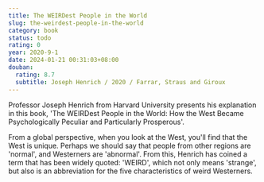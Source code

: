 ```yaml
---
title: The WEIRDest People in the World
slug: the-weirdest-people-in-the-world
category: book
status: todo
rating: 0
year: 2020-9-1
date: 2024-01-21 00:31:03+08:00
douban:
  rating: 8.7
  subtitle: Joseph Henrich / 2020 / Farrar, Straus and Giroux
---
```


Professor Joseph Henrich from Harvard University presents his explanation in this book, 'The WEIRDest People in the World: How the West Became Psychologically Peculiar and Particularly Prosperous'. 

From a global perspective, when you look at the West, you'll find that the West is unique. Perhaps we should say that people from other regions are 'normal', and Westerners are 'abnormal'. From this, Henrich has coined a term that has been widely quoted: 'WEIRD', which not only means 'strange', but also is an abbreviation for the five characteristics of weird Westerners.
